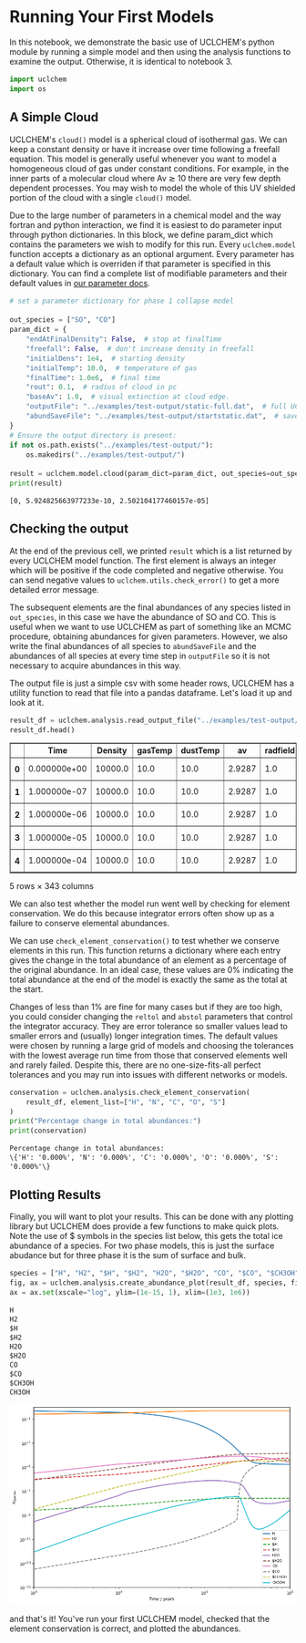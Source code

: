 # Running Your First Models

In this notebook, we demonstrate the basic use of UCLCHEM's python module by running a simple model and then using the analysis functions to examine the output. Otherwise, it is identical to notebook 3.


```python
import uclchem
import os
```

## A Simple Cloud

UCLCHEM's `cloud()` model is a spherical cloud of isothermal gas. We can keep a constant density or have it increase over time following a freefall equation. This model is generally useful whenever you want to model a homogeneous cloud of gas under constant conditions. For example, in the inner parts of a molecular cloud where Av $\gtrsim$ 10 there are very few depth dependent processes. You may wish to model the whole of this UV shielded portion of the cloud with a single `cloud()` model.

Due to the large number of parameters in a chemical model and the way fortran and python interaction, we find it is easiest to do parameter input through python dictionaries. In this block, we define param_dict which contains the parameters we wish to modify for this run. Every `uclchem.model` function accepts a dictionary as an optional argument. Every parameter has a default value which is overriden if that parameter is specified in this dictionary. You can find a complete list of modifiable parameters and their default values in [our parameter docs](/docs/parameters).



```python
# set a parameter dictionary for phase 1 collapse model

out_species = ["SO", "CO"]
param_dict = {
    "endAtFinalDensity": False,  # stop at finalTime
    "freefall": False,  # don't increase density in freefall
    "initialDens": 1e4,  # starting density
    "initialTemp": 10.0,  # temperature of gas
    "finalTime": 1.0e6,  # final time
    "rout": 0.1,  # radius of cloud in pc
    "baseAv": 1.0,  # visual extinction at cloud edge.
    "outputFile": "../examples/test-output/static-full.dat",  # full UCLCHEM output
    "abundSaveFile": "../examples/test-output/startstatic.dat",  # save final abundances to file
}
# Ensure the output directory is present:
if not os.path.exists("../examples/test-output/"):
    os.makedirs("../examples/test-output/")

result = uclchem.model.cloud(param_dict=param_dict, out_species=out_species)
print(result)
```

    [0, 5.924825663977233e-10, 2.502104177460157e-05]


## Checking the output

At the end of the previous cell, we printed `result` which is a list returned by every UCLCHEM model function. The first element is always an integer which will be positive if the code completed and negative otherwise. You can send negative values to `uclchem.utils.check_error()` to get a more detailed error message.

The subsequent elements are the final abundances of any species listed in `out_species`, in this case we have the abundance of SO and CO. This is useful when we want to use UCLCHEM as part of something like an MCMC procedure, obtaining abundances for given parameters. However, we also write the final abundances of all species to `abundSaveFile` and the abundances of all species at every time step in `outputFile` so it is not necessary to acquire abundances in this way.

The output file is just a simple csv with some header rows, UCLCHEM has a utility function to read that file into a pandas dataframe. Let's load it up and look at it.




```python
result_df = uclchem.analysis.read_output_file("../examples/test-output/static-full.dat")
result_df.head()
```




<div>
<table border="1" class="dataframe">
  <thead>
<tr>
      <th></th>
      <th>Time</th>
      <th>Density</th>
      <th>gasTemp</th>
      <th>dustTemp</th>
      <th>av</th>
      <th>radfield</th>
      <th>zeta</th>
      <th>point</th>
      <th>H</th>
      <th>#H</th>
      <th>...</th>
      <th>HOSO+</th>
      <th>#HS2</th>
      <th>@HS2</th>
      <th>H2S2+</th>
      <th>H2S2</th>
      <th>#H2S2</th>
      <th>@H2S2</th>
      <th>E-</th>
      <th>BULK</th>
      <th>SURFACE</th>
    </tr>
  </thead>
  <tbody>
    <tr>
      <th>0</th>
      <td>0.000000e+00</td>
      <td>10000.0</td>
      <td>10.0</td>
      <td>10.0</td>
      <td>2.9287</td>
      <td>1.0</td>
      <td>1.0</td>
      <td>1</td>
      <td>0.5</td>
      <td>1.000000e-30</td>
      <td>...</td>
      <td>1.000000e-30</td>
      <td>1.000000e-30</td>
      <td>1.000000e-30</td>
      <td>1.000000e-30</td>
      <td>1.000000e-30</td>
      <td>1.000000e-30</td>
      <td>1.000000e-30</td>
      <td>0.000182</td>
      <td>1.000000e-30</td>
      <td>1.000000e-30</td>
    </tr>
    <tr>
      <th>1</th>
      <td>1.000000e-07</td>
      <td>10000.0</td>
      <td>10.0</td>
      <td>10.0</td>
      <td>2.9287</td>
      <td>1.0</td>
      <td>1.0</td>
      <td>1</td>
      <td>0.5</td>
      <td>5.680300e-13</td>
      <td>...</td>
      <td>1.000000e-30</td>
      <td>1.000000e-30</td>
      <td>1.000000e-30</td>
      <td>1.000000e-30</td>
      <td>1.000000e-30</td>
      <td>1.000000e-30</td>
      <td>1.000000e-30</td>
      <td>0.000182</td>
      <td>5.613460e-20</td>
      <td>7.478490e-13</td>
    </tr>
    <tr>
      <th>2</th>
      <td>1.000000e-06</td>
      <td>10000.0</td>
      <td>10.0</td>
      <td>10.0</td>
      <td>2.9287</td>
      <td>1.0</td>
      <td>1.0</td>
      <td>1</td>
      <td>0.5</td>
      <td>5.646500e-12</td>
      <td>...</td>
      <td>1.000000e-30</td>
      <td>1.000000e-30</td>
      <td>1.000000e-30</td>
      <td>1.000000e-30</td>
      <td>1.000010e-30</td>
      <td>1.000000e-30</td>
      <td>1.000000e-30</td>
      <td>0.000182</td>
      <td>5.546840e-18</td>
      <td>7.434010e-12</td>
    </tr>
    <tr>
      <th>3</th>
      <td>1.000000e-05</td>
      <td>10000.0</td>
      <td>10.0</td>
      <td>10.0</td>
      <td>2.9287</td>
      <td>1.0</td>
      <td>1.0</td>
      <td>1</td>
      <td>0.5</td>
      <td>5.641420e-11</td>
      <td>...</td>
      <td>1.000000e-30</td>
      <td>1.000000e-30</td>
      <td>1.000010e-30</td>
      <td>1.000000e-30</td>
      <td>1.000010e-30</td>
      <td>1.000090e-30</td>
      <td>1.000010e-30</td>
      <td>0.000182</td>
      <td>5.538790e-16</td>
      <td>7.428570e-11</td>
    </tr>
    <tr>
      <th>4</th>
      <td>1.000000e-04</td>
      <td>10000.0</td>
      <td>10.0</td>
      <td>10.0</td>
      <td>2.9287</td>
      <td>1.0</td>
      <td>1.0</td>
      <td>1</td>
      <td>0.5</td>
      <td>5.480700e-10</td>
      <td>...</td>
      <td>1.000000e-30</td>
      <td>1.000000e-30</td>
      <td>1.000150e-30</td>
      <td>1.000000e-30</td>
      <td>1.000020e-30</td>
      <td>1.010820e-30</td>
      <td>1.000150e-30</td>
      <td>0.000182</td>
      <td>5.409890e-14</td>
      <td>7.341300e-10</td>
    </tr>
  </tbody>
</table>
<p>5 rows × 343 columns</p>
</div>



We can also test whether the model run went well by checking for element conservation. We do this because integrator errors often show up as a failure to conserve elemental abundances.

We can use `check_element_conservation()` to test whether we conserve elements in this run. This function returns a dictionary where each entry gives the change in the total abundance of an element as a percentage of the original abundance. In an ideal case, these values are 0\% indicating the total abundance at the end of the model is exactly the same as the total at the start.

Changes of less than 1\% are fine for many cases but if they are too high, you could consider changing the `reltol` and `abstol` parameters that control the integrator accuracy. They are error tolerance so smaller values lead to smaller errors and (usually) longer integration times. The default values were chosen by running a large grid of models and choosing the tolerances with the lowest average run time from those that conserved elements well and rarely failed. Despite this, there are no one-size-fits-all perfect tolerances and you may run into issues with different networks or models.


```python
conservation = uclchem.analysis.check_element_conservation(
    result_df, element_list=["H", "N", "C", "O", "S"]
)
print("Percentage change in total abundances:")
print(conservation)
```

    Percentage change in total abundances:
    \{'H': '0.000%', 'N': '0.000%', 'C': '0.000%', 'O': '0.000%', 'S': '0.000%'\}


## Plotting Results
Finally, you will want to plot your results. This can be done with any plotting library but UCLCHEM does provide a few functions to make quick plots. Note the use of $ symbols in the species list below, this gets the total ice abundance of a species. For two phase models, this is just the surface abudance but for three phase it is the sum of surface and bulk.


```python
species = ["H", "H2", "$H", "$H2", "H2O", "$H2O", "CO", "$CO", "$CH3OH", "CH3OH"]
fig, ax = uclchem.analysis.create_abundance_plot(result_df, species, figsize=(10, 7))
ax = ax.set(xscale="log", ylim=(1e-15, 1), xlim=(1e3, 1e6))
```

    H
    H2
    $H
    $H2
    H2O
    $H2O
    CO
    $CO
    $CH3OH
    CH3OH



    
![png](./assets/1_first_model_9_1.png)
    


and that's it! You've run your first UCLCHEM model, checked that the element conservation is correct, and plotted the abundances.
